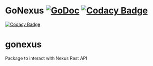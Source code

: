 # GoNexus [![GoDoc](http://img.shields.io/badge/go-documentation-blue.svg?style=flat-square)](http://godoc.org/github.com/nelsonjvf/gonexus) [![Codacy Badge](https://api.codacy.com/project/badge/Grade/7695e11627fa4f63a2e2d40c98f366a5)](https://www.codacy.com/app/NelsonJVF/gonexus?utm_source=github.com&amp;utm_medium=referral&amp;utm_content=NelsonJVF/gonexus&amp;utm_campaign=Badge_Grade)

[![Codacy Badge](https://api.codacy.com/project/badge/Grade/7695e11627fa4f63a2e2d40c98f366a5)](https://www.codacy.com/app/NelsonJVF/gonexus?utm_source=github.com&amp;utm_medium=referral&amp;utm_content=NelsonJVF/gonexus&amp;utm_campaign=Badge_Grade)

# gonexus
Package to interact with Nexus Rest API
